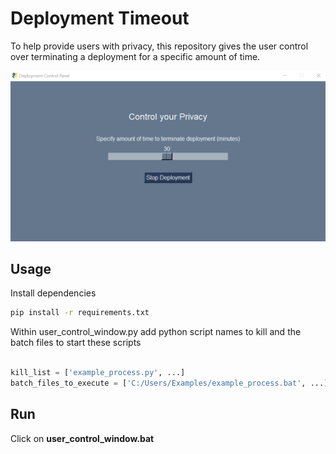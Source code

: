 # Deployment Timeout
To help provide users with privacy, this repository gives the user control over terminating a deployment for a specific amount of time. 

![img](Captures\landing_screen.png)

## Usage

Install dependencies
```bash
pip install -r requirements.txt
```

Within user_control_window.py add python script names to kill and the batch files to start these scripts
```python

kill_list = ['example_process.py', ...]
batch_files_to_execute = ['C:/Users/Examples/example_process.bat', ...]

```

## Run
Click on **user_control_window.bat**






